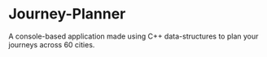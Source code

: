 # Journey-Planner
A console-based application made using C++ data-structures to plan your journeys across 60 cities. 
